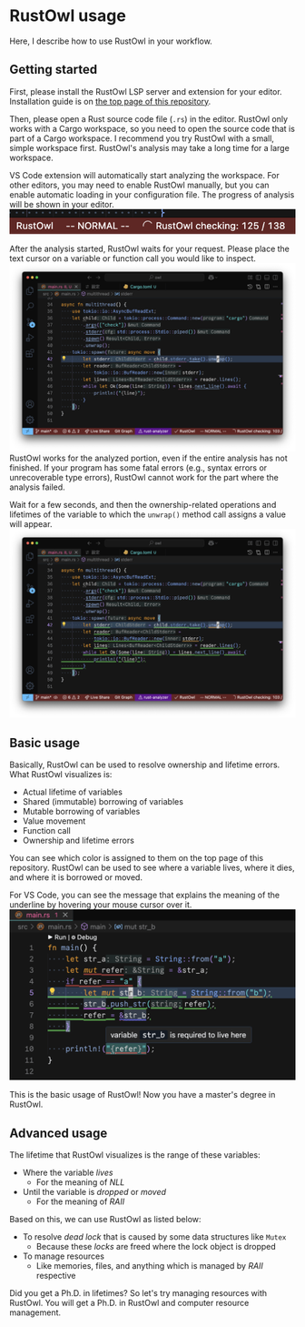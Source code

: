 # RustOwl usage

Here, I describe how to use RustOwl in your workflow.

## Getting started

First, please install the RustOwl LSP server and extension for your editor.
Installation guide is on [the top page of this repository](/README.md).

Then, please open a Rust source code file (`.rs`) in the editor.
RustOwl only works with a Cargo workspace, so you need to open the source code that is part of a Cargo workspace.
I recommend you try RustOwl with a small, simple workspace first.
RustOwl's analysis may take a long time for a large workspace.

VS Code extension will automatically start analyzing the workspace.
For other editors, you may need to enable RustOwl manually, but you can enable automatic loading in your configuration file.
The progress of analysis will be shown in your editor.
![Progress](vs-code-progress.png)

After the analysis started, RustOwl waits for your request.
Please place the text cursor on a variable or function call you would like to inspect.
![Cursor on unwrap](vs-code-cursor-on-unwrap.png)
RustOwl works for the analyzed portion, even if the entire analysis has not finished.
If your program has some fatal errors (e.g., syntax errors or unrecoverable type errors), RustOwl cannot work for the part where the analysis failed.

Wait for a few seconds, and then the ownership-related operations and lifetimes of the variable to which the `unwrap()` method call assigns a value will appear.
![unwrap visualized](vs-code-cursor-on-unwrap-visualized.png)

## Basic usage

Basically, RustOwl can be used to resolve ownership and lifetime errors.
What RustOwl visualizes is:

- Actual lifetime of variables
- Shared (immutable) borrowing of variables
- Mutable borrowing of variables
- Value movement
- Function call
- Ownership and lifetime errors

You can see which color is assigned to them on the top page of this repository.
RustOwl can be used to see where a variable lives, where it dies, and where it is borrowed or moved.

For VS Code, you can see the message that explains the meaning of the underline by hovering your mouse cursor over it.
![Hover message on VS Code](readme-screenshot-2.png)

This is the basic usage of RustOwl!
Now you have a master's degree in RustOwl.

## Advanced usage

The lifetime that RustOwl visualizes is the range of these variables:

- Where the variable _lives_
    - For the meaning of _NLL_
- Until the variable is _dropped_ or _moved_
    - For the meaning of _RAII_

Based on this, we can use RustOwl as listed below:

- To resolve _dead lock_ that is caused by some data structures like `Mutex`
    - Because these _locks_ are freed where the lock object is dropped
- To manage resources
    - Like memories, files, and anything which is managed by _RAII_ respective

Did you get a Ph.D. in lifetimes?
So let's try managing resources with RustOwl.
You will get a Ph.D. in RustOwl and computer resource management.
